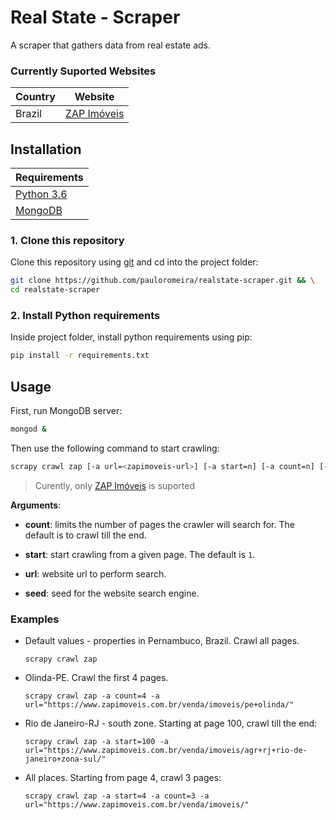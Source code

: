 # Real State - Scraper
A scraper that gathers data from real estate ads.

### Currently Suported Websites

|Country|Website|
|-|-|
|Brazil|[ZAP Imóveis](https://www.zapimoveis.com.br/)|

## Installation
|Requirements|
|-|
|[Python 3.6](https://www.python.org/)|
|[MongoDB](https://www.mongodb.com/) |

### 1. Clone this repository
Clone this repository using [git](https://git-scm.com/) and cd into the project folder:
```sh
git clone https://github.com/pauloromeira/realstate-scraper.git && \
cd realstate-scraper
```

### 2. Install Python requirements
Inside project folder, install python requirements using pip:
```sh
pip install -r requirements.txt
```

## Usage

First, run MongoDB server:
```sh
mongod &
```

Then use the following command to start crawling:

```sh
scrapy crawl zap [-a url=<zapimoveis-url>] [-a start=n] [-a count=n] [-a seed=<seed>]
```
> Curently, only [ZAP Imóveis](https://www.zapimoveis.com.br/) is suported  

**Arguments**:

* **count**: limits the number of pages the crawler will search for. The default is to crawl till the end.

* **start**: start crawling from a given page. The default is `1`.

* **url**: website url to perform search.

* **seed**: seed for the website search engine.

### Examples

* Default values - properties in Pernambuco, Brazil. Crawl all pages.
  ```
  scrapy crawl zap
  ```

* Olinda-PE. Crawl the first 4 pages.
  ```
  scrapy crawl zap -a count=4 -a url="https://www.zapimoveis.com.br/venda/imoveis/pe+olinda/"
  ```

* Rio de Janeiro-RJ - south zone. Starting at page 100, crawl till the end:
  ```
  scrapy crawl zap -a start=100 -a url="https://www.zapimoveis.com.br/venda/imoveis/agr+rj+rio-de-janeiro+zona-sul/"
  ```

* All places. Starting from page 4, crawl 3 pages:
  ```
  scrapy crawl zap -a start=4 -a count=3 -a url="https://www.zapimoveis.com.br/venda/imoveis/"
  ```
